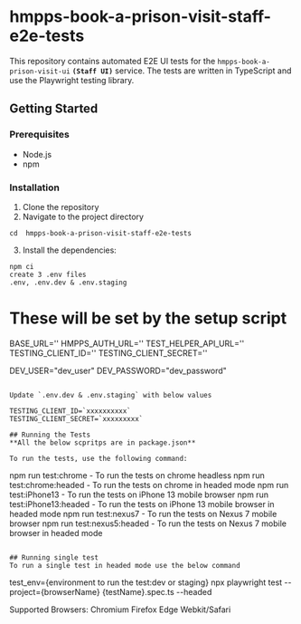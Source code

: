 # hmpps-book-a-prison-visit-staff-e2e-tests
This repository contains automated E2E UI tests for the `hmpps-book-a-prison-visit-ui` **`(Staff UI)`** service. The tests are written in TypeScript and use the Playwright testing library.

## Getting Started

### Prerequisites

- Node.js
- npm

### Installation

1. Clone the repository
2. Navigate to the project directory
```
cd  hmpps-book-a-prison-visit-staff-e2e-tests
```
3. Install the dependencies:
```
npm ci
create 3 .env files
.env, .env.dev & .env.staging
```
# These will be set by the setup script
BASE_URL=''
HMPPS_AUTH_URL=''
TEST_HELPER_API_URL=''
TESTING_CLIENT_ID=''
TESTING_CLIENT_SECRET=''

DEV_USER="dev_user"
DEV_PASSWORD="dev_password"
```

Update `.env.dev & .env.staging` with below values

TESTING_CLIENT_ID=`xxxxxxxxxx`
TESTING_CLIENT_SECRET=`xxxxxxxxx`

## Running the Tests
**All the below scpritps are in package.json**

To run the tests, use the following command:
```
npm run test:chrome                 -   To run the tests on chrome headless
npm run test:chrome:headed          -   To run the tests on chrome in headed mode
npm run test:iPhone13               -   To run the tests on iPhone 13 mobile browser
npm run test:iPhone13:headed        -   To run the tests on iPhone 13 mobile browser in headed mode
npm run test:nexus7                 -   To run the tests on Nexus 7 mobile browser
npm run test:nexus5:headed          -   To run the tests on Nexus 7 mobile browser in headed mode
```

## Running single test
To run a single test in headed mode use the below command
```
test_env={environment to run the test:dev or staging} npx playwright test --project={browserName} {testName}.spec.ts --headed 

Supported Browsers: 
Chromium
Firefox
Edge
Webkit/Safari
```